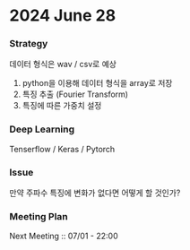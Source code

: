 # 2024 June 28

### Strategy
데이터 형식은 wav / csv로 예상

1. python을 이용해 데이터 형식을 array로 저장
2. 특징 추출 (Fourier Transform)
3. 특징에 따른 가중치 설정


### Deep Learning 
Tenserflow / Keras / Pytorch


### Issue
만약 주파수 특징에 변화가 없다면 어떻게 할 것인가?


### Meeting Plan
Next Meeting :: 07/01 - 22:00